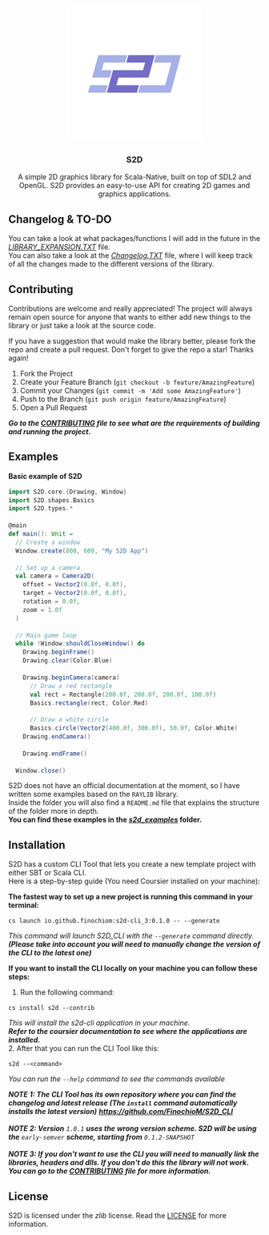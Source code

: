 <br />
<div align="center">
  <a href="https://github.com/FinochioM/S2D">
    <img src="images/S2D-logo.svg" alt="Logo" width="270" height="270">
  </a>

  <h3 align="center">S2D</h3>

  <p align="center">
    A simple 2D graphics library for Scala-Native, built on top of SDL2 and OpenGL. S2D provides an easy-to-use API for creating 2D games and graphics applications.
    <br />
  </p>
</div>

## Changelog & TO-DO
You can take a look at what packages/functions I will add in the future in the _[LIBRARY_EXPANSION.TXT](https://github.com/FinochioM/S2D/blob/master/LIBRARY_EXPANSION.txt)_ file.
</br> You can also take a look at the _[Changelog.TXT](https://github.com/FinochioM/S2D/blob/master/Changelog.txt)_ file, where I will keep track of all the changes made to the different versions of the library.

## Contributing
Contributions are welcome and really appreciated! The project will always remain open source for anyone that wants to either add new things to the library or just take a look at the source code.

If you have a suggestion that would make the library better, please fork the repo and create a pull request.
Don't forget to give the repo a star! Thanks again!

1. Fork the Project
2. Create your Feature Branch (`git checkout -b feature/AmazingFeature`)
3. Commit your Changes (`git commit -m 'Add some AmazingFeature'`)
4. Push to the Branch (`git push origin feature/AmazingFeature`)
5. Open a Pull Request

_**Go to the _[CONTRIBUTING](https://github.com/FinochioM/S2D/blob/master/.github/CONTRIBUTING.md)_ file to see what are the requirements of building and running the project.**_

## Examples
**Basic example of S2D**

```scala
import S2D.core.{Drawing, Window}
import S2D.shapes.Basics
import S2D.types.*

@main
def main(): Unit =
  // Create a window
  Window.create(800, 600, "My S2D App")

  // Set up a camera
  val camera = Camera2D(
    offset = Vector2(0.0f, 0.0f),
    target = Vector2(0.0f, 0.0f),
    rotation = 0.0f,
    zoom = 1.0f
  )

  // Main game loop
  while !Window.shouldCloseWindow() do
    Drawing.beginFrame()
    Drawing.clear(Color.Blue)

    Drawing.beginCamera(camera)
      // Draw a red rectangle
      val rect = Rectangle(200.0f, 200.0f, 200.0f, 100.0f)
      Basics.rectangle(rect, Color.Red)
      
      // Draw a white circle
      Basics.circle(Vector2(400.0f, 300.0f), 50.0f, Color.White)
    Drawing.endCamera()

    Drawing.endFrame()

  Window.close()
```
S2D does not have an official documentation at the moment, so I have written some examples based on the `RAYLIB` library. <br>
Inside the folder you will also find a `README.md` file that explains the structure of the folder more in depth.<br>
**You can find these examples in the _[s2d_examples](https://github.com/FinochioM/S2D/tree/master/s2d_examples)_ folder.**

## Installation
S2D has a custom CLI Tool that lets you create a new template project with either SBT or Scala CLI.<br>
Here is a step-by-step guide (You need Coursier installed on your machine):

**The fastest way to set up a new project is running this command in your terminal:**

```
cs launch io.github.finochiom:s2d-cli_3:0.1.0 -- --generate
```

_This command will launch S2D_CLI with the `--generate` command directly. **(Please take into account you will need to manually change the version of the CLI to the latest one)**_

**If you want to install the CLI locally on your machine you can follow these steps:**
1. Run the following command:
```
cs install s2d --contrib
```
_This will install the s2d-cli application in your machine. <br>**Refer to the coursier documentation to see where the applications are installed.**_<br>
2. After that you can run the CLI Tool like this:
```
s2d --<command>
```
_You can run the `--help` command to see the commands available_

_**NOTE 1: The CLI Tool has its own repository where you can find the changelog and latest release (The `install` command automatically installs the latest version)** **https://github.com/FinochioM/S2D_CLI**_
<br>
<br>
_**NOTE 2: Version** `1.0.1` **uses the wrong version scheme. S2D will be using the** `early-semver` **scheme, starting from** `0.1.2-SNAPSHOT`_
<br>
<br>
_**NOTE 3: If you don't want to use the CLI you will need to manually link the libraries, headers and dlls. If you don't do this the library will not work. You can go to the _[CONTRIBUTING](https://github.com/FinochioM/S2D/blob/master/.github/CONTRIBUTING.md)_ file for more information.**_
## License
S2D is licensed under the *zlib* license. Read the [LICENSE](https://github.com/FinochioM/S2D/blob/master/LICENSE) for more information.